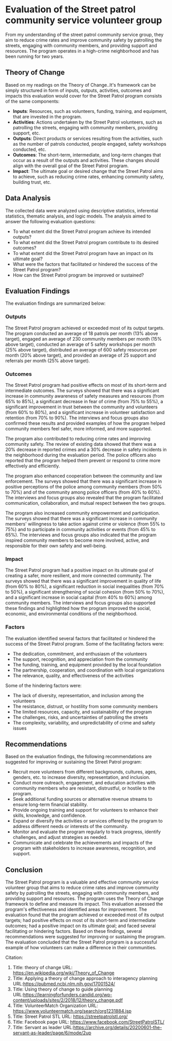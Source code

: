 # Evaluation of the Street patrol community service volunteer group #
 From my understanding of the street patrol community service group, they aim to reduce crime rates and improve community safety by patrolling the streets, engaging with community members, and providing support and resources. The program operates in a high-crime neighborhood and has been running for two years.

## Theory of Change
Based on my readings on the Theory of Change..It's framework can be simply structured in form of inputs, outputs, activities, outcomes and impacts this evaluation would cover for the Street Patrol program consists of the same components:
- **Inputs**: Resources, such as volunteers, funding, training, and equipment, that are invested in the program.
- **Activities**: Actions undertaken by the Street Patrol volunteers, such as patrolling the streets, engaging with community members, providing support, etc.
- **Outputs**: Direct products or services resulting from the activities, such as the number of patrols conducted, people engaged, safety workshops conducted, etc.
- **Outcomes**: The short-term, intermediate, and long-term changes that occur as a result of the outputs and activities. These changes should align with the overall goal of the Street Patrol program.
- **Impact**: The ultimate goal or desired change that the Street Patrol aims to achieve, such as reducing crime rates, enhancing community safety, building trust, etc.

## Data Analysis

The collected data were analyzed using descriptive statistics, inferential statistics, thematic analysis, and logic models. The analysis aimed to answer the following evaluation questions:

- To what extent did the Street Patrol program achieve its intended outputs?
- To what extent did the Street Patrol program contribute to its desired outcomes?
- To what extent did the Street Patrol program have an impact on its ultimate goal?
- What were the factors that facilitated or hindered the success of the Street Patrol program?
- How can the Street Patrol program be improved or sustained?

## Evaluation Findings

The evaluation findings are summarized below:

### Outputs

The Street Patrol program achieved or exceeded most of its output targets. The program conducted an average of 18 patrols per month (13% above target), engaged an average of 230 community members per month (15% above target), conducted an average of 5 safety workshops per month (25% above target), distributed an average of 600 safety resources per month (20% above target), and provided an average of 25 support and referrals per month (25% above target).

### Outcomes

The Street Patrol program had positive effects on most of its short-term and intermediate outcomes. The surveys showed that there was a significant increase in community awareness of safety measures and resources (from 65% to 85%), a significant decrease in fear of crime (from 75% to 55%), a significant improvement in trust between the community and volunteers (from 60% to 80%), and a significant increase in volunteer satisfaction and retention (from 70% to 90%). The interviews and focus groups also confirmed these results and provided examples of how the program helped community members feel safer, more informed, and more supported.

The program also contributed to reducing crime rates and improving community safety. The review of existing data showed that there was a 20% decrease in reported crimes and a 30% decrease in safety incidents in the neighborhood during the evaluation period. The police officers also reported that the program helped them prevent or respond to crime more effectively and efficiently.

The program also enhanced cooperation between the community and law enforcement. The surveys showed that there was a significant increase in positive perceptions of the police among community members (from 50% to 70%) and of the community among police officers (from 40% to 60%). The interviews and focus groups also revealed that the program facilitated communication, collaboration, and mutual respect between the two groups.

The program also increased community empowerment and participation. The surveys showed that there was a significant increase in community members' willingness to take action against crime or violence (from 55% to 75%) and to participate in community activities or events (from 45% to 65%). The interviews and focus groups also indicated that the program inspired community members to become more involved, active, and responsible for their own safety and well-being.

### Impact

The Street Patrol program had a positive impact on its ultimate goal of creating a safer, more resilient, and more connected community. The surveys showed that there was a significant improvement in quality of life (from 60% to 80%), a significant reduction in social inequalities (from 70% to 50%), a significant strengthening of social cohesion (from 50% to 70%), and a significant increase in social capital (from 40% to 60%) among community members. The interviews and focus groups also supported these findings and highlighted how the program improved the social, economic, and environmental conditions of the neighborhood.

### Factors

The evaluation identified several factors that facilitated or hindered the success of the Street Patrol program. Some of the facilitating factors were:

- The dedication, commitment, and enthusiasm of the volunteers
- The support, recognition, and appreciation from the community
- The funding, training, and equipment provided by the local foundation
- The partnership, cooperation, and coordination with local organizations
- The relevance, quality, and effectiveness of the activities

Some of the hindering factors were:

- The lack of diversity, representation, and inclusion among the volunteers
- The resistance, distrust, or hostility from some community members
- The limited resources, capacity, and sustainability of the program
- The challenges, risks, and uncertainties of patrolling the streets
- The complexity, variability, and unpredictability of crime and safety issues

## Recommendations

Based on the evaluation findings, the following recommendations are suggested for improving or sustaining the Street Patrol program:

- Recruit more volunteers from different backgrounds, cultures, ages, genders, etc. to increase diversity, representation, and inclusion.
- Conduct more outreach, engagement, and education activities with community members who are resistant, distrustful, or hostile to the program.
- Seek additional funding sources or alternative revenue streams to ensure long-term financial stability.
- Provide ongoing training and support for volunteers to enhance their skills, knowledge, and confidence.
- Expand or diversify the activities or services offered by the program to address different needs or interests of the community.
- Monitor and evaluate the program regularly to track progress, identify challenges, and adjust strategies as needed.
- Communicate and celebrate the achievements and impacts of the program with stakeholders to increase awareness, recognition, and support.

## Conclusion

The Street Patrol program is a valuable and effective community service volunteer group that aims to reduce crime rates and improve community safety by patrolling the streets, engaging with community members, and providing support and resources. The program uses the Theory of Change framework to define and measure its impact. This evaluation assessed the program's effectiveness and identified areas for improvement. The evaluation found that the program achieved or exceeded most of its output targets; had positive effects on most of its short-term and intermediate outcomes; had a positive impact on its ultimate goal; and faced several facilitating or hindering factors. Based on these findings, several recommendations were suggested for improving or sustaining the program. The evaluation concluded that the Street Patrol program is a successful example of how volunteers can make a difference in their communities.

Citation: 
1. Title: theory of change
URL: https://en.wikipedia.org/wiki/Theory_of_Change
2. Title: Applying a theory of change approach to interagency planning
URL:https://pubmed.ncbi.nlm.nih.gov/17001524/
3. Title: Using theory of change to guide planning
URL:https://learningforfunders.candid.org/wp-content/uploads/sites/2/2018/12/theory_change.pdf
4. Title: VolunteerMatch Organization
URL: https://www.volunteermatch.org/search/org1231884.jsp
5. Title: Street Patrol STL
 URL: https://streetpatrolstl.org/
6. Title: Facebook page
URL: https://www.facebook.com/StreetPatrolSTL/
7. Title: Servant as leader
URL:https://archive.org/details/20200601-the-servant-as-leader/page/6/mode/2up
